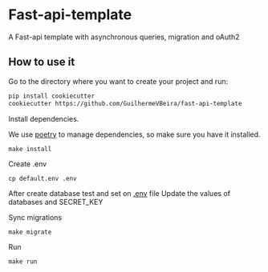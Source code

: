 # Fast-api-template
A Fast-api template with asynchronous queries, migration and oAuth2



## How to use it

Go to the directory where you want to create your project and run:

```bash
pip install cookiecutter
cookiecutter https://github.com/GuilhermeVBeira/fast-api-template
```
Install dependencies.

We use [poetry](https://poetry.eustace.io/) to manage dependencies, so make sure you have it installed.
```
make install
```
Create .env
```
cp default.env .env
```
After create database test and set on [.env](https://github.com/GuilhermeVBeira/fast-api-template/blob/main/%7B%7Bcookiecutter.project_name%7D%7D/default.env) file
Update the values of databases and SECRET_KEY

Sync migrations

```
make migrate
```
Run
```
make run
```
